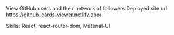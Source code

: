 View GitHub users and their network of followers
Deployed site url: https://github-cards-viewer.netlify.app/

Skills: React, react-router-dom, Material-UI
